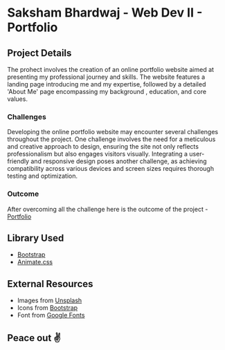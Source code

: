 # Saksham Bhardwaj - Web Dev II - Portfolio

## Project Details
The prohect involves the creation of an online portfolio website aimed at presenting my professional journey and skills. The website features a landing page introducing me and my expertise, followed by a detailed 'About Me' page encompassing my background , education, and core values. 

### Challenges
Developing the online portfolio website may encounter several challenges throughout the project. One challenge involves the need for a meticulous and creative approach to design, ensuring the site not only reflects professionalism but also engages visitors visually. Integrating a user-friendly and responsive design poses another challenge, as achieving compatibility across various devices and screen sizes requires thorough testing and optimization.

### Outcome
After overcoming all the challenge here is the outcome of the project - [Portfolio](https://bhars0057.github.io/portfolio/)

## Library Used

- [Bootstrap](https://getbootstrap.com/docs/5.3/getting-started/introduction/)
- [Animate.css](https://animate.style/)

## External Resources

- Images from [Unsplash](https://unsplash.com/)
- Icons from [Bootstrap](https://icons.getbootstrap.com/)
- Font from [Google Fonts](https://fonts.google.com/)

## Peace out :v:
